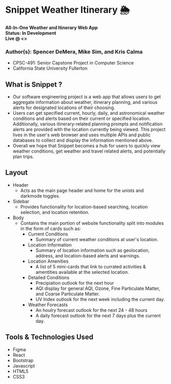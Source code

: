 # **Snippet Weather Itinerary 🌦️**
**All-In-One Weather and Itinerary Web App**
<br>
**Status: In Development**
<br>
**Live @ <>**

### Author(s): Spencer DeMera, Mike Sim, and Kris Calma

- CPSC-491: Senior Capstone Project in Computer Science
- California State University Fullerton

## What is Snippet ?
* Our software engineering project is a web app that allows users to get aggregate information about weather, itinerary planning, and various alerts for designated locations of their choosing. 
* Users can get specified current, hourly, daily, and astronomical weather conditions and alerts based on their current or specified location. Additionally, various itinerary-related planning prompts and notification alerts are provided with the location currently being viewed. This project lives in the user's web browser and uses multiple APIs and public databases to collect and display the information mentioned above.
* Overall we hope that Snippet becomes a hub for users to quickly view weather conditions, get weather and travel related alerts, and potentially plan trips.

## Layout
* Header
    * Acts as the main page header and home for the unists and darkmode toggles.
* Sidebar
    * Provides functionality for location-based searching, location selection, and location retention.
* Body
    * Contains the main portion of website functionality split into modules in the form of cards such as:
        * Current Conditions
            * Summary of current weather conditions at user's location.
        * Location Information
            * Summary of location information such as geolocation, address, and location-based alerts and warnings.
        * Location Amenities
            * A list of 5 mini-cards that link to currated activities & amentities available at the selected location.
        * Detailed Conditions
            * Precipiation outlook for the next hour
            * AQI display for general AQI, Ozone, Fine Particulate Matter, and Coarse Particulate Matter.
            * UV Index outlook for the next week including the current day.
        * Weather Forecasts
            * An houlry forecast outlook for the next 24 - 48 hours
            * A daily forecast outlook for the next 7 days plus the current day. 

## Tools & Technologies Used
* Figma
* React
* Bootstrap
* Javascript
* HTML5
* CSS3

